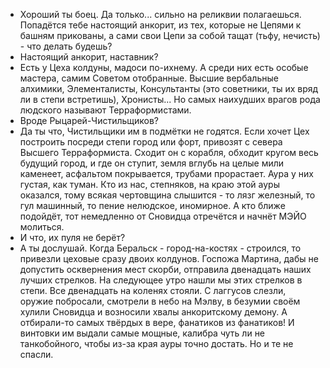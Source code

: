 - Хороший ты боец. Да только... сильно на реликвии полагаешься. Попадётся тебе настоящий анкорит, из тех, которые не Цепями к башням прикованы, а сами свои Цепи за собой тащат (тьфу, нечисть) - что делать будешь?
- Настоящий анкорит, наставник?
- Есть у Цеха колдуны, мадоси по-ихнему. А среди них есть особые мастера, самим Советом отобранные. Высшие вербальные алхимики, Элементалисты, Консультанты (это советники, ты их вряд ли в степи встретишь), Хронисты... Но самых наихудших врагов рода людского называют Терраформистами.
- Вроде Рыцарей-Чистильщиков?
- Да ты что, Чистильщики им в подмётки не годятся. Если хочет Цех построить посреди степи город или форт, привозят с севера Высшего Терраформиста. Сходит он с корабля, обходит кругом весь будущий город, и где он ступит, земля вглубь на целые мили каменеет, асфальтом покрывается, трубами прорастает. Аура у них густая, как туман. Кто из нас, степняков, на краю этой ауры оказался, тому всякая чертовщина слышится - то лязг железный, то гул машинный, то пение нелюдское, иномирное. А кто ближе подойдёт, тот немедленно от Сновидца отречётся и начнёт МЭЙО молиться.
- И что, их пуля не берёт?
- А ты дослушай. Когда Беральск - город-на-костях - строился, то привезли цеховые сразу двоих колдунов. Госпожа Мартина, дабы не допустить осквернения мест скорби, отправила двенадцать наших лучших стрелков. На следующее утро нашли мы этих стрелков в степи. Все двенадцать на коленях стояли. С лаггусов слезли, оружие побросали, смотрели в небо на Мэлву, в безумии своём хулили Сновидца и возносили хвалы анкоритскому демону. А отбирали-то самых твёрдых в вере, фанатиков из фанатиков! И винтовки им выдали самые мощные, калибра чуть ли не танкобойного, чтобы из-за края ауры точно достать. Но и те не спасли.
